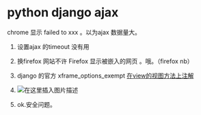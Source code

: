 ﻿# python django ajax

chrome 显示 failed to xxx 。以为ajax 数据量大。

1. 设置ajax 的timeout 没有用
2. 换firefox 网站不许 Firefox 显示被嵌入的网页 。哦。（firefox nb）
3. django 的官方 xframe_options_exempt [在view的视图方法上注解](https://docs.djangoproject.com/en/3.1/ref/clickjacking/)
4. ![在这里插入图片描述](http://img.yayi.site/csdn/20210406174917938.png-watermaskStyle)

5. ok.安全问题。

